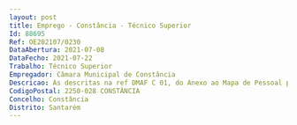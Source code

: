 ```yaml
--- 
layout: post
title: Emprego - Constância - Técnico Superior
Id: 88695
Ref: OE202107/0230
DataAbertura: 2021-07-08
DataFecho: 2021-07-22
Trabalho: Técnico Superior
Empregador: Câmara Municipal de Constância
Descricao: As descritas na ref DMAF C 01, do Anexo ao Mapa de Pessoal para 2021.
CodigoPostal: 2250-028 CONSTÂNCIA
Concelho: Constância
Distrito: Santarém
--- 
```


